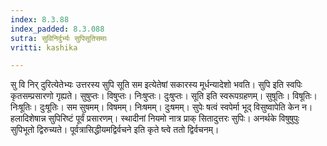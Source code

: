 ```yaml
---
index: 8.3.88
index_padded: 8.3.088
sutra: सुविनिर्दुर्भ्यः सुपिसूतिसमाः
vritti: kashika

---
```

सु वि निर् दुरित्येतेभ्यः उत्तरस्य सुपि सूति सम इत्येतेषां सकारस्य मूर्धन्यादेशो भवति। सुपि इति स्वपिः कृतसम्प्रसारणो गृह्यते। सुषुप्तः। विषुप्तः। निःषुप्तः। दुःषुप्तः। सूति इति स्वरूपग्रहणम्। सुषूतिः। विषूतिः। निःषूतिः। दुःषूतिः। सम सुषमम्। विषमम्। निःषमम्। दुःषमम्। सुपेः षत्वं स्वपेर्मा भूद् विसुष्वापेति केन न। हलादिशेषान्न सुपिरिष्टं पूर्वं प्रसारणम्। स्थादीनां नियमो नात्र प्राक् सितादुत्तरः सुपिः। अनर्थके विषुषुपुः सुपिभूतो द्विरुच्यते। पूर्वत्रासिद्धीयमद्विर्वचने इति कृते ष्त्वे ततो द्विर्वचनम्।